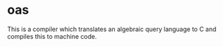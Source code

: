 oas
===

This is a compiler which translates an algebraic query language to C and compiles this to machine code. 